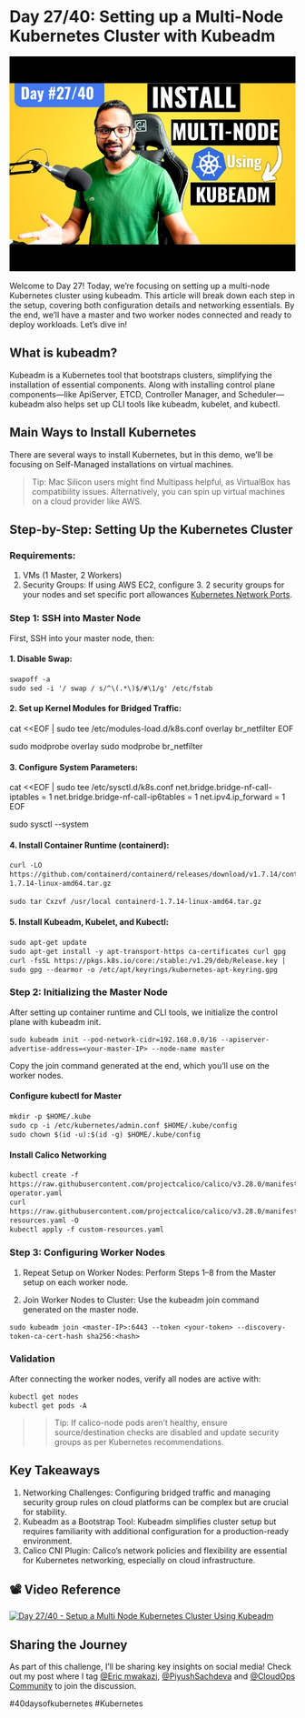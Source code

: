 # Day 27/40: Setting up a Multi-Node Kubernetes Cluster with Kubeadm

<img src='./assets/27.png'>

Welcome to Day 27! Today, we’re focusing on setting up a multi-node Kubernetes cluster using kubeadm. This article will break down each step in the setup, covering both configuration details and networking essentials. By the end, we’ll have a master and two worker nodes connected and ready to deploy workloads. Let’s dive in!

## What is kubeadm?

Kubeadm is a Kubernetes tool that bootstraps clusters, simplifying the installation of essential components. Along with installing control plane components—like ApiServer, ETCD, Controller Manager, and Scheduler—kubeadm also helps set up CLI tools like kubeadm, kubelet, and kubectl.
## Main Ways to Install Kubernetes

There are several ways to install Kubernetes, but in this demo, we’ll be focusing on Self-Managed installations on virtual machines.

>Tip: Mac Silicon users might find Multipass helpful, as VirtualBox has compatibility issues. Alternatively, you can spin up virtual machines on a cloud provider like AWS.

## Step-by-Step: Setting Up the Kubernetes Cluster

### Requirements:

1. VMs (1 Master, 2 Workers)
2. Security Groups: If using AWS EC2, configure 3. 2 security groups for your nodes and set specific port allowances [Kubernetes Network Ports](https://kubernetes.io/docs/reference/networking/ports-and-protocols/).


### Step 1: SSH into Master Node

First, SSH into your master node, then:

#### 1. Disable Swap:
```
swapoff -a
sudo sed -i '/ swap / s/^\(.*\)$/#\1/g' /etc/fstab
```
#### 2. Set up Kernel Modules for Bridged Traffic:

cat <<EOF | sudo tee /etc/modules-load.d/k8s.conf
overlay
br_netfilter
EOF

sudo modprobe overlay
sudo modprobe br_netfilter

#### 3. Configure System Parameters:

cat <<EOF | sudo tee /etc/sysctl.d/k8s.conf
net.bridge.bridge-nf-call-iptables  = 1
net.bridge.bridge-nf-call-ip6tables = 1
net.ipv4.ip_forward                 = 1
EOF

sudo sysctl --system

#### 4. Install Container Runtime (containerd):
```
curl -LO https://github.com/containerd/containerd/releases/download/v1.7.14/containerd-1.7.14-linux-amd64.tar.gz

sudo tar Cxzvf /usr/local containerd-1.7.14-linux-amd64.tar.gz
```
#### 5. Install Kubeadm, Kubelet, and Kubectl:
```
sudo apt-get update
sudo apt-get install -y apt-transport-https ca-certificates curl gpg
curl -fsSL https://pkgs.k8s.io/core:/stable:/v1.29/deb/Release.key | sudo gpg --dearmor -o /etc/apt/keyrings/kubernetes-apt-keyring.gpg
```
### Step 2: Initializing the Master Node

After setting up container runtime and CLI tools, we initialize the control plane with kubeadm init.
```
sudo kubeadm init --pod-network-cidr=192.168.0.0/16 --apiserver-advertise-address=<your-master-IP> --node-name master
```
Copy the join command generated at the end, which you’ll use on the worker nodes.

#### Configure kubectl for Master
```
mkdir -p $HOME/.kube
sudo cp -i /etc/kubernetes/admin.conf $HOME/.kube/config
sudo chown $(id -u):$(id -g) $HOME/.kube/config
```
#### Install Calico Networking
```
kubectl create -f https://raw.githubusercontent.com/projectcalico/calico/v3.28.0/manifests/tigera-operator.yaml
curl https://raw.githubusercontent.com/projectcalico/calico/v3.28.0/manifests/custom-resources.yaml -O
kubectl apply -f custom-resources.yaml
```
### Step 3: Configuring Worker Nodes

1. Repeat Setup on Worker Nodes: Perform Steps 1–8 from the Master setup on each worker node.

2. Join Worker Nodes to Cluster: Use the kubeadm join command generated on the master node.
```
sudo kubeadm join <master-IP>:6443 --token <your-token> --discovery-token-ca-cert-hash sha256:<hash>
```
### Validation

After connecting the worker nodes, verify all nodes are active with:
```
kubectl get nodes
kubectl get pods -A
```
>>Tip: If calico-node pods aren’t healthy, ensure source/destination checks are disabled and update security groups as per Kubernetes recommendations.

## Key Takeaways

1. Networking Challenges: Configuring bridged traffic and managing security group rules on cloud platforms can be complex but are crucial for stability.
2. Kubeadm as a Bootstrap Tool: Kubeadm simplifies cluster setup but requires familiarity with additional configuration for a production-ready environment.
3. Calico CNI Plugin: Calico’s network policies and flexibility are essential for Kubernetes networking, especially on cloud infrastructure.

## 📽️ Video Reference
[![Day 27/40 - Setup a Multi Node Kubernetes Cluster Using Kubeadm ](https://img.youtube.com/vi/WcdMC3Lj4tU/sddefault.jpg)](https://youtu.be/WcdMC3Lj4tU)

## Sharing the Journey

As part of this challenge, I’ll be sharing key insights on social media! Check out my post where I tag [@Eric mwakazi](https://www.linkedin.com/in/eric-mwakazi), [@PiyushSachdeva](https://www.linkedin.com/in/piyush-sachdeva) and [@CloudOps Community](https://www.linkedin.com/company/thecloudopscomm) to join the discussion.

#40daysofkubernetes #Kubernetes